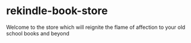 # rekindle-book-store
Welcome to the store which will reignite the flame of affection to your old school books and beyond
